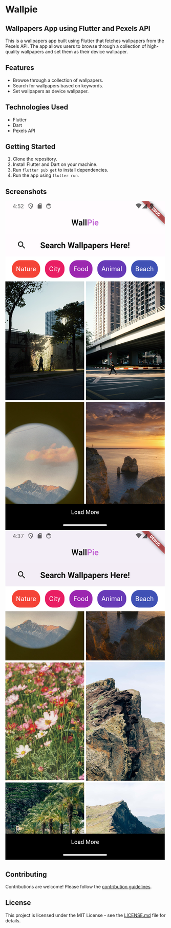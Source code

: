 # Wallpie

## Wallpapers App using Flutter and Pexels API

This is a wallpapers app built using Flutter that fetches wallpapers from the Pexels API. The app allows users to browse through a collection of high-quality wallpapers and set them as their device wallpaper.

## Features

- Browse through a collection of wallpapers.
- Search for wallpapers based on keywords.
- Set wallpapers as device wallpaper.


## Technologies Used

- Flutter
- Dart
- Pexels API

## Getting Started

1. Clone the repository.
2. Install Flutter and Dart on your machine.
3. Run `flutter pub get` to install dependencies.
4. Run the app using `flutter run`.

## Screenshots

![Screenshot](screenshots/Screenshot_1710372181.png)
![Screenshot](screenshots/Screenshot_1710371253.png)

## Contributing

Contributions are welcome! Please follow the [contribution guidelines](CONTRIBUTING.md).

## License

This project is licensed under the MIT License - see the [LICENSE.md](LICENSE.md) file for details.
